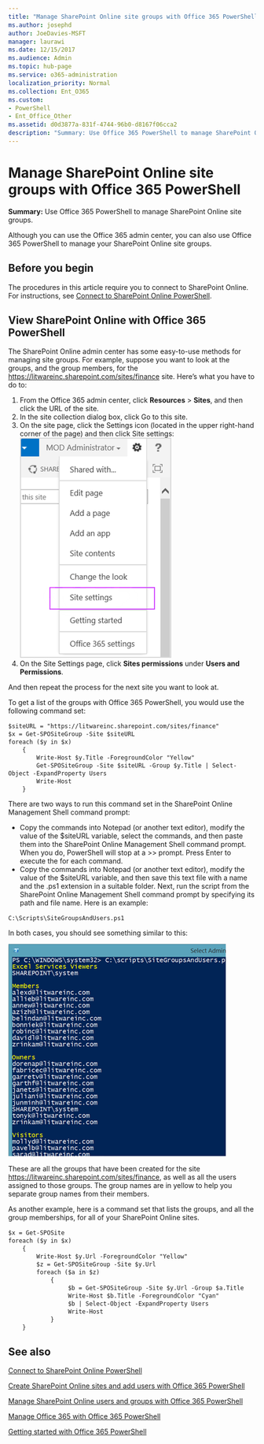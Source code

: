 ```yaml
---
title: "Manage SharePoint Online site groups with Office 365 PowerShell"
ms.author: josephd
author: JoeDavies-MSFT
manager: laurawi
ms.date: 12/15/2017
ms.audience: Admin
ms.topic: hub-page
ms.service: o365-administration
localization_priority: Normal
ms.collection: Ent_O365
ms.custom: 
- PowerShell
- Ent_Office_Other
ms.assetid: d0d3877a-831f-4744-96b0-d8167f06cca2
description: "Summary: Use Office 365 PowerShell to manage SharePoint Online site groups."
---
```


# Manage SharePoint Online site groups with Office 365 PowerShell

 **Summary:** Use Office 365 PowerShell to manage SharePoint Online site groups.
  
Although you can use the Office 365 admin center, you can also use Office 365 PowerShell to manage your SharePoint Online site groups.

## Before you begin

The procedures in this article require you to connect to SharePoint Online. For instructions, see [Connect to SharePoint Online PowerShell](https://docs.microsoft.com/en-us/powershell/sharepoint/sharepoint-online/connect-sharepoint-online?view=sharepoint-ps).

## View SharePoint Online with Office 365 PowerShell

The SharePoint Online admin center has some easy-to-use methods for managing site groups. For example, suppose you want to look at the groups, and the group members, for the https://litwareinc.sharepoint.com/sites/finance site. Here’s what you have to do to:

1. From the Office 365 admin center, click **Resources** > **Sites**, and then click the URL of the site.
2. In the site collection dialog box, click Go to this site.
3. On the site page, click the Settings icon (located in the upper right-hand corner of the page) and then click Site settings:</br>
![SharePoint Online site settings](images/spo-site-settings.png)</br>
4. On the Site Settings page, click **Sites permissions** under **Users and Permissions**.

And then repeat the process for the next site you want to look at.

To get a list of the groups with Office 365 PowerShell, you would use the following command set:

```
$siteURL = "https://litwareinc.sharepoint.com/sites/finance"
$x = Get-SPOSiteGroup -Site $siteURL
foreach ($y in $x)
    {
        Write-Host $y.Title -ForegroundColor "Yellow"
        Get-SPOSiteGroup -Site $siteURL -Group $y.Title | Select-Object -ExpandProperty Users
        Write-Host
    }
```

There are two ways to run this command set in the SharePoint Online Management Shell command prompt:
- Copy the commands into Notepad (or another text editor), modify the value of the $siteURL variable, select the commands, and then paste them into the SharePoint Online Management Shell command prompt. When you do, PowerShell will stop at a >> prompt. Press Enter to execute the for each command.
- Copy the commands into Notepad (or another text editor), modify the value of the $siteURL variable, and then save this text file with a name and the .ps1 extension in a suitable folder. Next, run the script from the SharePoint Online Management Shell command prompt by specifying its path and file name. Here is an example:</br>
```
C:\Scripts\SiteGroupsAndUsers.ps1
```

In both cases, you should see something similar to this:

![SharePoint Online site groups](images/SPO-site-groups.png)

These are all the groups that have been created for the site https://litwareinc.sharepoint.com/sites/finance, as well as all the users assigned to those groups. The group names are in yellow to help you separate group names from their members.

As another example, here is a command set that lists the groups, and all the group memberships, for all of your SharePoint Online sites.

```
$x = Get-SPOSite
foreach ($y in $x)
    {
        Write-Host $y.Url -ForegroundColor "Yellow"
        $z = Get-SPOSiteGroup -Site $y.Url
        foreach ($a in $z)
            {
                 $b = Get-SPOSiteGroup -Site $y.Url -Group $a.Title 
                 Write-Host $b.Title -ForegroundColor "Cyan"
                 $b | Select-Object -ExpandProperty Users
                 Write-Host
            }
    }
```
    
## See also

[Connect to SharePoint Online PowerShell](https://docs.microsoft.com/en-us/powershell/sharepoint/sharepoint-online/connect-sharepoint-online?view=sharepoint-ps)

[Create SharePoint Online sites and add users with Office 365 PowerShell](create-sharepoint-sites-and-add-users-with-powershell.md)

[Manage SharePoint Online users and groups with Office 365 PowerShell](manage-sharepoint-users-and-groups-with-powershell.md)

[Manage Office 365 with Office 365 PowerShell](manage-office-365-with-office-365-powershell.md)
  
[Getting started with Office 365 PowerShell](getting-started-with-office-365-powershell.md)

